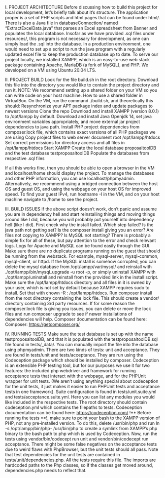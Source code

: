 I.	PROJECT ARCHITECTURE
	Before discussing how to build this project for local development, let’s briefly talk about it’s structure. The application proper is a set of PHP scripts and html pages that can be found under html/. There is also a Java file in databaseConnection/ named “ExtractExcelData.java” that parses an Excel spreadsheet from Banner and populates the local database. Insofar as we have provided .sql files under resources/, this program is not necessary for development, as one can simply load the .sql into the database. In a production environment, one would need to set up a script to run the java program with a regularly updated excel file to keep the production database up to date. 
	To serve our project locally, we installed XAMPP, which is an easy-to-use web stack package containing Apache, MariaDB (a fork of MySQL), and PHP. 
	We developed on a VM using Ubuntu 20.04 LTS. 

II.	PROJECT BUILD
	Look for the file build.sh in the root directory. Download this file into the directory you would like to contain the project directory and run it. NOTE: We recommend setting up a shared folder on your VM so you can write code on your host machine. How to use a shared folder in VirtualBox.
On the VM, run the command ./build.sh, and theoretically this should:
Resynchronize your APT package index and update packages to newest versions
Clone the repo
Download and install XAMPP (version 8.0.1) to /opt/lampp by default.
Download and install Java Openjdk 14, set java environment variables appropriately, and move external jar project dependencies to java path.
Install PHP project dependencies from composer.lock file, which contains exact versions of all PHP packages we are using 
Copy project files to web server document root /opt/lampp/htdocs
Set correct permissions for directory access and all files in /opt/lampp/htdocs
Start XAMPP
Create the local database proposaltoolDB and the test database testproposaltoolDB
Populate the databases from respective .sql files 

If all this works fine, then you should be able to open a browser in the VM and localhost/home should display the project. To manage the databases and other PHP information, you can use localhost/phpmyadmin. Alternatively, we recommend using a bridged connection between the host OS and guest OS, and using the webpage on your host OS for improved speed. To find your guest IPv4, run hostname -I in the VM, and on your host machine navigate to <guest-ip>/home to see the project. 

III. 	BUILD ISSUES
	If the above script doesn’t work, don’t panic and assume you are in dependency hell and start reinstalling things and moving things around like I did, because you will probably put yourself into dependency hell (like I did). First check why the install failed. Which step failed? Is the java path not getting set? Is the composer install giving you an error? Are files not copying to XAMPP? Is MySQL not starting? There is probably a simple fix for all of these, but pay attention to the error and check relevant logs. Logs for Apache and MySQL can be found easily through the GUI. 
Make sure there are no duplicate programs running on the guest that should be running from the webstack. For example, mysql-server, mysql-common, mysql-client, or httpd. If the MySQL install is somehow corrupted, you can delete the mysql database from /opt/lampp/var/mysql/ and reinstall with ./opt/lampp/bin/mysql_upgrade -u root -p, or simply uninstall XAMPP with ./opt/lampp/uninstall and reinstall from the provided link in the install script. 
Make sure the /opt/lampp/htdocs directory and all files in it is owned by your user, which is not set by default because XAMPP requires sudo to install. Set that with chown -R <user>:<user> /opt/lampp/htdocs.
Run composer install from the root directory containing the lock file. This should create a vendor/ directory containing 3rd party resources. If for some reason the composer.lock file is giving you issues, you can delete or move the lock files and run composer upgrade to see if newer installations of dependencies will help. Composer documentation can be found here: 
Composer: https://getcomposer.org/ 

IV. 	RUNNING TESTS
Make sure the test database is set up with the name testproposaltoolDB, and that it is populated with the testproposaltoolDB.sql file found in tests/_data/. You can manually import the file into the database using phpmyadmin. 
There are two kinds of tests: unit and acceptance. They are found in tests/unit and tests/acceptance. They are run using the Codeception package which should be installed by composer. Codeception is an extensible PHP testing tool, but for our purposes we use it for two features: the included php webdriver and framework for running acceptance tests that interact with the webpage, and for the PHPUnit wrapper for unit tests. (We aren’t using anything special about codeception for the unit tests, it just makes it easier to run PHPUnit tests and acceptance tests in one framework). Suite configuration is found in tests/unit.suite.yml and tests/acceptance.suite.yml. Here you can list any modules you would like included in the respective tests. The root directory should contain codeception.yml which contains the filepaths to tests.  Codeception documentation can be found here: https://codeception.com/
!** Before running the tests **!, make sure to point your bash to the XAMPP version of PHP, not any pre-installed version. To do this, delete /usr/bin/php and run ln -s /opt/lampp/bin/php-<version>   /usr/bin/php to create a symlink from XAMPP’s php binary to the bash path to php which is used by Codeception.
Now, run the tests using vendor/bin/codecept run unit and vendor/bin/codecept run acceptance. There might be some false negatives on the acceptance tests due to weird flaws with PhpBrowser, but the unit tests should all pass. 
Note that test dependencies for the unit tests are contained in tests/unit/dependencies.php. All the tests require this file. The imports are hardcoded paths to the Php classes, so if the classes get moved around, dependencies.php needs to reflect that. 

